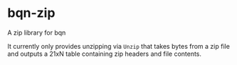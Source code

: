# bqn-zip
A zip library for bqn

It currently only provides unzipping via `Unzip` that takes bytes from a zip file and outputs a 21xN table containing zip headers and file contents.

